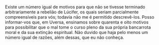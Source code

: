 ﻿Existe um número igual de motivos para que não se tivesse terminado arbitrariamente a rebelião de Lúcifer, os quais seriam parcialmente compreensíveis para vós; todavia não me é permitido descrevê-los. Posso informar-vos que, em Uversa, ensinamos sobre quarenta e oito motivos para possibilitar que o mal tome o curso pleno da sua própria bancarrota moral e da sua extinção espiritual. Não duvido que haja pelo menos um número igual de razões, além dessas, que eu não conheça.